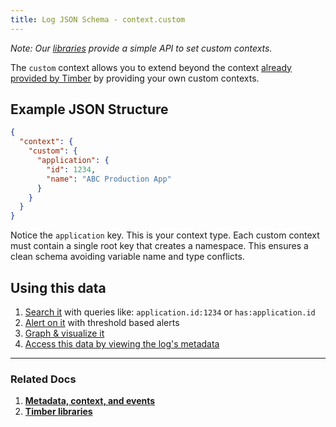 ```yaml
---
title: Log JSON Schema - context.custom
---
```

*Note: Our [libraries](/languages) provide a simple API to set custom contexts.*

The `custom` context allows you to extend beyond the context [already provided by Timber](/concepts/log-event-json-schema/context) by providing your own custom contexts.


## Example JSON Structure


```json
{
  "context": {
    "custom": {
      "application": {
        "id": 1234,
        "name": "ABC Production App"
      }
    }
  }
}
```

Notice the `application` key. This is your context type. Each custom context must contain a single root key that creates a namespace. This ensures a clean schema avoiding variable name and type conflicts.

## Using this data

1. [Search it](/app/console-log-viewer/searching) with queries like: `application.id:1234` or `has:application.id`
2. [Alert on it](/app/console-log-viewer/alerts) with threshold based alerts
3. [Graph & visualize it](/app/console-log-viewer/graphing)
4. [Access this data by viewing the log's metadata](/app/console-log-viewer/view-metdata-and-context)

---

### Related Docs

1. [**Metadata, context, and events**](/concepts/metadata-context-and-events)
2. [**Timber libraries**](/languages)
